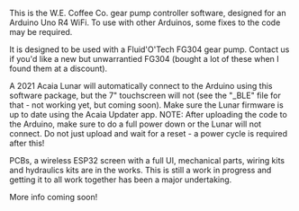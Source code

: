This is the W.E. Coffee Co. gear pump controller software, designed for an Arduino Uno R4 WiFi. To use with other Arduinos, some fixes to the code may be required. 

It is designed to be used with a Fluid'O'Tech FG304 gear pump. Contact us if you'd like a new but unwarrantied FG304 (bought a lot of these when I found them at a discount).

A 2021 Acaia Lunar will automatically connect to the Arduino using this software package, but the 7" touchscreen will not (see the "_BLE" file for that - not working yet, but coming soon). Make sure the Lunar firmware is up to date using the Acaia Updater app. NOTE: After uploading the code to the Arduino, make sure to do a full power down or the Lunar will not connect. Do not just upload and wait for a reset - a power cycle is required after this!

PCBs, a wireless ESP32 screen with a full UI, mechanical parts, wiring kits and hydraulics kits are in the works. This is still a work in progress and getting it to all work together has been a major undertaking.

More info coming soon!
